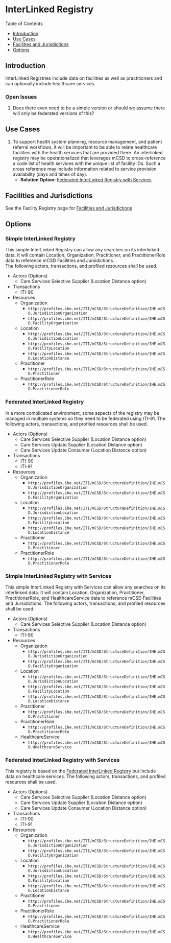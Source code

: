 # InterLinked Registry

Table of Contents

* [Introduction](#introduction)
* [Use Cases](#use-cases)
* [Facilities and Jurisdictions](#facilities-and-jurisdictions)
* [Options](#options)

## Introduction

InterLinked Registries include data on facilities as well as
practitioners and can optionally include healthcare services.

### Open Issues
1. Does there even need to be a simple version or should we assume
there will only be federated versions of this?


## Use Cases

1. To support health system planning, resource management, and patient 
referral workflows, it will be important to be able to relate healthcare 
facilities with the health services that are provided there. An 
interlinked registry may be operationalized that leverages mCSD to 
cross-reference a code list of health services with the unique list of 
facility IDs. Such a cross reference may include information related to 
service provision availability (days and times of day).
    * **Solution Option:** [Federated InterLinked Registry with Services](#federated-interlinked-registry-with-services)


## Facilities and Jurisdictions

See the Facility Registry page for [Facilities and Jurisdictions](FacilityRegistry.md#facilities-and-jurisdictions)

## Options

### Simple InterLinked Registry

This simple InterLinked Registry can allow any searches on its interlinked 
data.  It will contain Location, Organization, Practitioner, 
and PractitionerRole data to reference mCSD Facilities and Jursidictions.  
The following actors, transactions, and profiled resources shall be used.

* Actors (Options)
  * Care Services Selective Supplier (Location Distance option)
* Transactions
  * ITI-90
* Resources
  * Organization
    * `http://profiles.ihe.net/ITI/mCSD/StructureDefinition/IHE.mCSD.JurisdictionOrganization`
    * `http://profiles.ihe.net/ITI/mCSD/StructureDefinition/IHE.mCSD.FacilityOrganization`
  * Location
    * `http://profiles.ihe.net/ITI/mCSD/StructureDefinition/IHE.mCSD.JurisdictionLocation`
    * `http://profiles.ihe.net/ITI/mCSD/StructureDefinition/IHE.mCSD.FacilityLocation`
    * `http://profiles.ihe.net/ITI/mCSD/StructureDefinition/IHE.mCSD.LocationDistance`
  * Practitioner
    * `http://profiles.ihe.net/ITI/mCSD/StructureDefinition/IHE.mCSD.Practitioner`
  * PractitionerRole
    * `http://profiles.ihe.net/ITI/mCSD/StructureDefinition/IHE.mCSD.PractitionerRole`


### Federated InterLinked Registry

In a more complicated environment, some aspects of the registry may
be managed in multiple systems so they need to be federated using ITI-91.
The following actors, transactions, and profiled resources shall be used.

* Actors (Options)
  * Care Services Selective Supplier (Location Distance option)
  * Care Services Update Supplier (Location Distance option)
  * Care Services Update Consumer (Location Distance option)
* Transactions
  * ITI-90
  * ITI-91
* Resources
  * Organization
    * `http://profiles.ihe.net/ITI/mCSD/StructureDefinition/IHE.mCSD.JurisdictionOrganization`
    * `http://profiles.ihe.net/ITI/mCSD/StructureDefinition/IHE.mCSD.FacilityOrganization`
  * Location
    * `http://profiles.ihe.net/ITI/mCSD/StructureDefinition/IHE.mCSD.JurisdictionLocation`
    * `http://profiles.ihe.net/ITI/mCSD/StructureDefinition/IHE.mCSD.FacilityLocation`
    * `http://profiles.ihe.net/ITI/mCSD/StructureDefinition/IHE.mCSD.LocationDistance`
  * Practitioner
    * `http://profiles.ihe.net/ITI/mCSD/StructureDefinition/IHE.mCSD.Practitioner`
  * PractitionerRole
    * `http://profiles.ihe.net/ITI/mCSD/StructureDefinition/IHE.mCSD.PractitionerRole`

### Simple InterLinked Registry with Services

This simple InterLinked Registry with Services can allow any searches on 
its interlinked data.  It will contain Location, Organization, Practitioner,
PractitionerRole, and HealthcareService data to reference mCSD Facilities 
and Jursidictions.  The following actors, transactions, and profiled 
resources shall be used.

* Actors (Options)
  * Care Services Selective Supplier (Location Distance option)
* Transactions
  * ITI-90
* Resources
  * Organization
    * `http://profiles.ihe.net/ITI/mCSD/StructureDefinition/IHE.mCSD.JurisdictionOrganization`
    * `http://profiles.ihe.net/ITI/mCSD/StructureDefinition/IHE.mCSD.FacilityOrganization`
  * Location
    * `http://profiles.ihe.net/ITI/mCSD/StructureDefinition/IHE.mCSD.JurisdictionLocation`
    * `http://profiles.ihe.net/ITI/mCSD/StructureDefinition/IHE.mCSD.FacilityLocation`
    * `http://profiles.ihe.net/ITI/mCSD/StructureDefinition/IHE.mCSD.LocationDistance`
  * Practitioner
    * `http://profiles.ihe.net/ITI/mCSD/StructureDefinition/IHE.mCSD.Practitioner`
  * PractitionerRole
    * `http://profiles.ihe.net/ITI/mCSD/StructureDefinition/IHE.mCSD.PractitionerRole`
  * HealthcareService
    * `http://profiles.ihe.net/ITI/mCSD/StructureDefinition/IHE.mCSD.HealthcareService`

### Federated InterLinked Registry with Services

This registry is based on the [Federated InterLinked 
Registry](#federated-interlinked-registry) but include data on healthcare 
services.  The following actors, transactions, and profiled resources 
shall be used.

* Actors (Options)
  * Care Services Selective Supplier (Location Distance option)
  * Care Services Update Supplier (Location Distance option)
  * Care Services Update Consumer (Location Distance option)
* Transactions
  * ITI-90
  * ITI-91
* Resources
  * Organization
    * `http://profiles.ihe.net/ITI/mCSD/StructureDefinition/IHE.mCSD.JurisdictionOrganization`
    * `http://profiles.ihe.net/ITI/mCSD/StructureDefinition/IHE.mCSD.FacilityOrganization`
  * Location
    * `http://profiles.ihe.net/ITI/mCSD/StructureDefinition/IHE.mCSD.JurisdictionLocation`
    * `http://profiles.ihe.net/ITI/mCSD/StructureDefinition/IHE.mCSD.FacilityLocation`
    * `http://profiles.ihe.net/ITI/mCSD/StructureDefinition/IHE.mCSD.LocationDistance`
  * Practitioner
    * `http://profiles.ihe.net/ITI/mCSD/StructureDefinition/IHE.mCSD.Practitioner`
  * PractitionerRole
    * `http://profiles.ihe.net/ITI/mCSD/StructureDefinition/IHE.mCSD.PractitionerRole`
  * HealthcareService
    * `http://profiles.ihe.net/ITI/mCSD/StructureDefinition/IHE.mCSD.HealthcareService`


